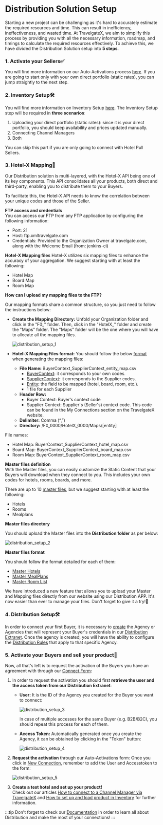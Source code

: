 ﻿---
sidebar_position: 1
---

# Distribution Solution Setup

Starting a new project can be challenging as it's hard to accurately estimate the required resources and time. This can result in inefficiency, ineffectiveness, and wasted time.
At TravelgateX, we aim to simplify this process by providing you with all the necessary information, roadmap, and timings to calculate the required resources effectively. To achieve this, we have divided the Distribution Solution setup into **5 steps**.

### 1. Activate your Sellers✅

You will find more information on our Auto-Activations process [here](/kb/connections/my-connections/guick-guide-to-auto-activations). If you are going to start only with your own direct portfolio (static rates), you can jump straightly to the next step. 

### 2. Inventory Setup🛠️
You will find more information on Inventory Setup [here](/kb/our-products/are-you-a-buyer/inventory/how-tos/how-to-set-up-and-load-product-inventory). The Inventory Setup step will be required in **three scenarios**:

1. Uploading your direct portfolio (static rates): since it is your direct portfolio, you should keep availability and prices updated manually. 
1. Connecting Channel Managers
1. Both

You can skip this part if you are only going to connect with Hotel Pull Sellers.

### 3. Hotel-X Mapping🏨
Our Distribution solution is multi-layered, with the Hotel-X API being one of its key components. This API consolidates all your products, both direct and third-party, enabling you to distribute them to your Buyers.

To facilitate this, the Hotel-X API needs to know the correlation between your unique codes and those of the Seller.

**FTP access and credentials**  
You can access our FTP from any FTP application by configuring the following information:

- Port: 21
- Host: ftp.xmltravelgate.com
- Credentials: Provided to the Organization Owner at travelgate.com, along with the Welcome Email (from: jenkins-ci) 

**Hotel-X Mapping files**
Hotel-X utilizes six mapping files to enhance the accuracy of your aggregation. We suggest starting with at least the following:

- Hotel Map
- Board Map
- Room Map

**How can I upload my mapping files to the FTP?**

Our mapping formats share a common structure, so you just need to follow the instructions below:

- **Create the Mapping Directory:** Unfold your Organization folder and click in the "F0_" folder. Then, click in the "HotelX_" folder and create the "Maps" folder. The "Maps" folder will be the one where you will have to allocate all the mapping files.

	![distribution_setup_1](https://storage.travelgate.com/kbase/distribution_setup_1.jpg)


- **Hotel-X Mapping Files format:** You should follow the below [format](/docs/apis/for-buyers/hotel-x-pull-buyers-api/plugins/mapping) when generating the mapping files:
	- **File Name:** BuyerContext_SupplierContext_entity_map.csv
		- [BuyerContext](/docs/apis/for-buyers/hotel-x-pull-buyers-api/plugins/mapping/): it corresponds to your own codes.
		- [SupplierContext](/docs/apis/for-buyers/hotel-x-pull-buyers-api/plugins/mapping/): it corresponds to the Supplier codes.
		- [Entity](/docs/apis/for-buyers/hotel-x-pull-buyers-api/plugins/mapping/): the field to be mapped (hotel, board, room, etc.).
		- 1 file for each Supplier
	- **Header Row:**
		- Buyer Context: Buyer's context code
		- Supplier Context: Supplier's (Seller's) context code. This code can be found in the My Connections section on the TravelgateX website.
	- **Delimiter:** Comma (“,”)
	- **Directory:** /F0_0000/HotelX_0000/Maps/[entity]

File names:

- Hotel Map: BuyerContext_SupplierContext_hotel_map.csv
- Board Map: BuyerContext_SupplierContext_board_map.csv
- Room Map: BuyerContext_SupplierContext_room_map.csv 

**Master files definition**  
With the Master files, you can easily customize the Static Content that your Buyers will download when they connect to you. This includes your own codes for hotels, rooms, boards, and more.

There are up to 10 [master files](/docs/apps/distribution/files/master-files/overview), but we suggest starting with at least the following:

- Hotels
- Rooms
- Mealplans

**Master files directory**

You should upload the Master files into the **Distribution folder** as per below: 

![distribution_setup_2](https://storage.travelgate.com/kbase/distribution_setup_2.jpg)

**Master files format**

You should follow the format detailed for each of them:

- [Master Hotels](/docs/apps/distribution/files/master-files/hotels) 
- [Master MealPlans](/docs/apps/distribution/files/master-files/meal-plans)
- [Master Room List](/docs/apps/distribution/files/master-files/room-list)

We have introduced a new feature that allows you to upload your Master and Mapping files directly from our website using our Distribution APP. It's now easier than ever to manage your files. Don't forget to give it a try!🚀

### 4. Distribution Setup🛠️
In order to connect your first Buyer, it is necessary to [create](/docs/apps/distribution/extranet/agencies) the Agency or Agencies that will represent your Buyer's credentials in our [Distribution Extranet](/docs/apps/distribution/extranet/overview). Once the agency is created, you will have the ability to configure the [Distribution Rules](/docs/apps/distribution/extranet/general-settings/configuration/overview) that apply to that specific Agency.

### 5. Activate your Buyers and sell your product🚀
Now, all that's left is to request the activation of the Buyers you have an agreement with through our [Connect Form](/kb/connections/my-connections/guick-guide-to-auto-activations):

1. In order to request the activation you should first **retrieve the user and the access token from our Distribution Extranet**:
	- **User:** It is the ID of the Agency you created for the Buyer you want to connect:
	
		![distribution_setup_3](https://storage.travelgate.com/kbase/distribution_setup_3.jpg)
		
		In case of multiple accesses for the same Buyer (e.g. B2B/B2C), you should repeat this process for each of them.

	- **Access Token:** Automatically generated once you create the Agency, it can be obtained by clicking in the "Token" button:

		![distribution_setup_4](https://storage.travelgate.com/kbase/distribution_setup_4.jpg)

 

2. **Request the activation** through our Auto-Activations form: Once you click in [New Connection](/kb/connections/my-connections/guick-guide-to-auto-activations), remember to add the User and Accesstoken to the form:

	![distribution_setup_5](https://storage.travelgate.com/kbase/distribution_setup_5.jpg)


 

3. **Create a test hotel and set up your product!**  
Check out our articles [How to connect to a Channel Manager via TravelgateX](/kb/our-products/are-you-a-buyer/getting-started-as-a-new-buyer/how-to-connect-to-a-channel-manager-via-travelgatex) and [How to set up and load product in Inventory](/kb/our-products/are-you-a-buyer/inventory/how-tos/how-to-set-up-and-load-product-inventory) for further information.


:::tip
Don't forget to check our [Documentation](/docs/apps/distribution/quickstart) in order to learn all about Distribution and make the most of your connections!
:::

 